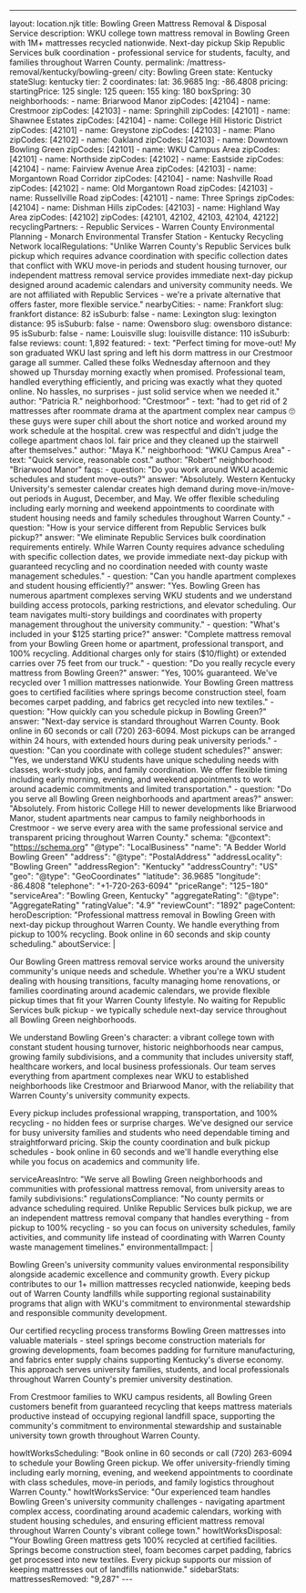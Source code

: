 ---
layout: location.njk
title: Bowling Green Mattress Removal & Disposal Service
description: WKU college town mattress removal in Bowling Green with 1M+ mattresses recycled nationwide. Next-day pickup Skip Republic Services bulk coordination - professional service for students, faculty, and families throughout Warren County.
permalink: /mattress-removal/kentucky/bowling-green/
city: Bowling Green state: Kentucky stateSlug: kentucky tier: 2 coordinates: lat: 36.9685 lng: -86.4808 pricing: startingPrice: 125 single: 125 queen: 155 king: 180 boxSpring: 30 neighborhoods: - name: Briarwood Manor zipCodes: [42104] - name: Crestmoor zipCodes: [42103] - name: Springhill zipCodes: [42101] - name: Shawnee Estates zipCodes: [42104] - name: College Hill Historic District zipCodes: [42101] - name: Greystone zipCodes: [42103] - name: Plano zipCodes: [42102] - name: Oakland zipCodes: [42103] - name: Downtown Bowling Green zipCodes: [42101] - name: WKU Campus Area zipCodes: [42101] - name: Northside zipCodes: [42102] - name: Eastside zipCodes: [42104] - name: Fairview Avenue Area zipCodes: [42103] - name: Morgantown Road Corridor zipCodes: [42104] - name: Nashville Road zipCodes: [42102] - name: Old Morgantown Road zipCodes: [42103] - name: Russellville Road zipCodes: [42101] - name: Three Springs zipCodes: [42104] - name: Dishman Hills zipCodes: [42103] - name: Highland Way Area zipCodes: [42102] zipCodes: [42101, 42102, 42103, 42104, 42122] recyclingPartners: - Republic Services - Warren County Environmental Planning - Monarch Environmental Transfer Station - Kentucky Recycling Network localRegulations: "Unlike Warren County's Republic Services bulk pickup which requires advance coordination with specific collection dates that conflict with WKU move-in periods and student housing turnover, our independent mattress removal service provides immediate next-day pickup designed around academic calendars and university community needs. We are not affiliated with Republic Services - we're a private alternative that offers faster, more flexible service." nearbyCities: - name: Frankfort slug: frankfort distance: 82 isSuburb: false - name: Lexington slug: lexington distance: 95 isSuburb: false - name: Owensboro slug: owensboro distance: 95 isSuburb: false - name: Louisville slug: louisville distance: 110 isSuburb: false reviews: count: 1,892 featured: - text: "Perfect timing for move-out! My son graduated WKU last spring and left his dorm mattress in our Crestmoor garage all summer. Called these folks Wednesday afternoon and they showed up Thursday morning exactly when promised. Professional team, handled everything efficiently, and pricing was exactly what they quoted online. No hassles, no surprises - just solid service when we needed it." author: "Patricia R." neighborhood: "Crestmoor" - text: "had to get rid of 2 mattresses after roommate drama at the apartment complex near campus 🙄 these guys were super chill about the short notice and worked around my work schedule at the hospital. crew was respectful and didn't judge the college apartment chaos lol. fair price and they cleaned up the stairwell after themselves." author: "Maya K." neighborhood: "WKU Campus Area" - text: "Quick service, reasonable cost." author: "Robert" neighborhood: "Briarwood Manor" faqs: - question: "Do you work around WKU academic schedules and student move-outs?" answer: "Absolutely. Western Kentucky University's semester calendar creates high demand during move-in/move-out periods in August, December, and May. We offer flexible scheduling including early morning and weekend appointments to coordinate with student housing needs and family schedules throughout Warren County." - question: "How is your service different from Republic Services bulk pickup?" answer: "We eliminate Republic Services bulk coordination requirements entirely. While Warren County requires advance scheduling with specific collection dates, we provide immediate next-day pickup with guaranteed recycling and no coordination needed with county waste management schedules." - question: "Can you handle apartment complexes and student housing efficiently?" answer: "Yes. Bowling Green has numerous apartment complexes serving WKU students and we understand building access protocols, parking restrictions, and elevator scheduling. Our team navigates multi-story buildings and coordinates with property management throughout the university community." - question: "What's included in your $125 starting price?" answer: "Complete mattress removal from your Bowling Green home or apartment, professional transport, and 100% recycling. Additional charges only for stairs ($10/flight) or extended carries over 75 feet from our truck." - question: "Do you really recycle every mattress from Bowling Green?" answer: "Yes, 100% guaranteed. We've recycled over 1 million mattresses nationwide. Your Bowling Green mattress goes to certified facilities where springs become construction steel, foam becomes carpet padding, and fabrics get recycled into new textiles." - question: "How quickly can you schedule pickup in Bowling Green?" answer: "Next-day service is standard throughout Warren County. Book online in 60 seconds or call (720) 263-6094. Most pickups can be arranged within 24 hours, with extended hours during peak university periods." - question: "Can you coordinate with college student schedules?" answer: "Yes, we understand WKU students have unique scheduling needs with classes, work-study jobs, and family coordination. We offer flexible timing including early morning, evening, and weekend appointments to work around academic commitments and limited transportation." - question: "Do you serve all Bowling Green neighborhoods and apartment areas?" answer: "Absolutely. From historic College Hill to newer developments like Briarwood Manor, student apartments near campus to family neighborhoods in Crestmoor - we serve every area with the same professional service and transparent pricing throughout Warren County." schema: "@context": "https://schema.org" "@type": "LocalBusiness" "name": "A Bedder World Bowling Green" "address": "@type": "PostalAddress" "addressLocality": "Bowling Green" "addressRegion": "Kentucky" "addressCountry": "US" "geo": "@type": "GeoCoordinates" "latitude": 36.9685 "longitude": -86.4808 "telephone": "+1-720-263-6094" "priceRange": "$125-$180" "serviceArea": "Bowling Green, Kentucky" "aggregateRating": "@type": "AggregateRating" "ratingValue": "4.9" "reviewCount": "1892" pageContent: heroDescription: "Professional mattress removal in Bowling Green with next-day pickup throughout Warren County. We handle everything from pickup to 100% recycling. Book online in 60 seconds and skip county scheduling." aboutService: | <p>Our Bowling Green mattress removal service works around the university community's unique needs and schedule. Whether you're a WKU student dealing with housing transitions, faculty managing home renovations, or families coordinating around academic calendars, we provide flexible pickup times that fit your Warren County lifestyle. No waiting for Republic Services bulk pickup - we typically schedule next-day service throughout all Bowling Green neighborhoods.</p> <p>We understand Bowling Green's character: a vibrant college town with constant student housing turnover, historic neighborhoods near campus, growing family subdivisions, and a community that includes university staff, healthcare workers, and local business professionals. Our team serves everything from apartment complexes near WKU to established neighborhoods like Crestmoor and Briarwood Manor, with the reliability that Warren County's university community expects.</p> <p>Every pickup includes professional wrapping, transportation, and 100% recycling - no hidden fees or surprise charges. We've designed our service for busy university families and students who need dependable timing and straightforward pricing. Skip the county coordination and bulk pickup schedules - book online in 60 seconds and we'll handle everything else while you focus on academics and community life.</p> serviceAreasIntro: "We serve all Bowling Green neighborhoods and communities with professional mattress removal, from university areas to family subdivisions:" regulationsCompliance: "No county permits or advance scheduling required. Unlike Republic Services bulk pickup, we are an independent mattress removal company that handles everything - from pickup to 100% recycling - so you can focus on university schedules, family activities, and community life instead of coordinating with Warren County waste management timelines." environmentalImpact: | <p>Bowling Green's university community values environmental responsibility alongside academic excellence and community growth. Every pickup contributes to our 1+ million mattresses recycled nationwide, keeping beds out of Warren County landfills while supporting regional sustainability programs that align with WKU's commitment to environmental stewardship and responsible community development.</p> <p>Our certified recycling process transforms Bowling Green mattresses into valuable materials - steel springs become construction materials for growing developments, foam becomes padding for furniture manufacturing, and fabrics enter supply chains supporting Kentucky's diverse economy. This approach serves university families, students, and local professionals throughout Warren County's premier university destination.</p> <p>From Crestmoor families to WKU campus residents, all Bowling Green customers benefit from guaranteed recycling that keeps mattress materials productive instead of occupying regional landfill space, supporting the community's commitment to environmental stewardship and sustainable university town growth throughout Warren County.</p> howItWorksScheduling: "Book online in 60 seconds or call (720) 263-6094 to schedule your Bowling Green pickup. We offer university-friendly timing including early morning, evening, and weekend appointments to coordinate with class schedules, move-in periods, and family logistics throughout Warren County." howItWorksService: "Our experienced team handles Bowling Green's university community challenges - navigating apartment complex access, coordinating around academic calendars, working with student housing schedules, and ensuring efficient mattress removal throughout Warren County's vibrant college town." howItWorksDisposal: "Your Bowling Green mattress gets 100% recycled at certified facilities. Springs become construction steel, foam becomes carpet padding, fabrics get processed into new textiles. Every pickup supports our mission of keeping mattresses out of landfills nationwide." sidebarStats: mattressesRemoved: "9,287" ---